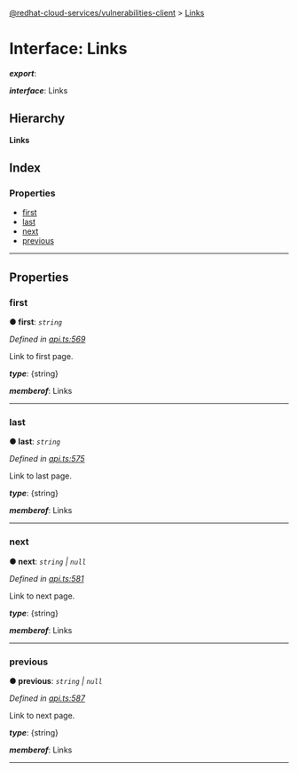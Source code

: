 [@redhat-cloud-services/vulnerabilities-client](../README.md) > [Links](../interfaces/links.md)

# Interface: Links

*__export__*: 

*__interface__*: Links

## Hierarchy

**Links**

## Index

### Properties

* [first](links.md#first)
* [last](links.md#last)
* [next](links.md#next)
* [previous](links.md#previous)

---

## Properties

<a id="first"></a>

###  first

**● first**: *`string`*

*Defined in [api.ts:569](https://github.com/RedHatInsights/javascript-clients/blob/master/packages/vulnerabilities/api.ts#L569)*

Link to first page.

*__type__*: {string}

*__memberof__*: Links

___
<a id="last"></a>

###  last

**● last**: *`string`*

*Defined in [api.ts:575](https://github.com/RedHatInsights/javascript-clients/blob/master/packages/vulnerabilities/api.ts#L575)*

Link to last page.

*__type__*: {string}

*__memberof__*: Links

___
<a id="next"></a>

###  next

**● next**: *`string` \| `null`*

*Defined in [api.ts:581](https://github.com/RedHatInsights/javascript-clients/blob/master/packages/vulnerabilities/api.ts#L581)*

Link to next page.

*__type__*: {string}

*__memberof__*: Links

___
<a id="previous"></a>

###  previous

**● previous**: *`string` \| `null`*

*Defined in [api.ts:587](https://github.com/RedHatInsights/javascript-clients/blob/master/packages/vulnerabilities/api.ts#L587)*

Link to next page.

*__type__*: {string}

*__memberof__*: Links

___

